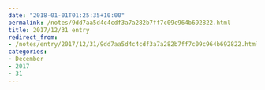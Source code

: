 ```yaml
---
date: "2018-01-01T01:25:35+10:00"
permalink: /notes/9dd7aa5d4c4cdf3a7a282b7ff7c09c964b692822.html
title: 2017/12/31 entry
redirect_from:
- /notes/entry/2017/12/31/9dd7aa5d4c4cdf3a7a282b7ff7c09c964b692822.html
categories:
- December
- 2017
- 31
---
```

